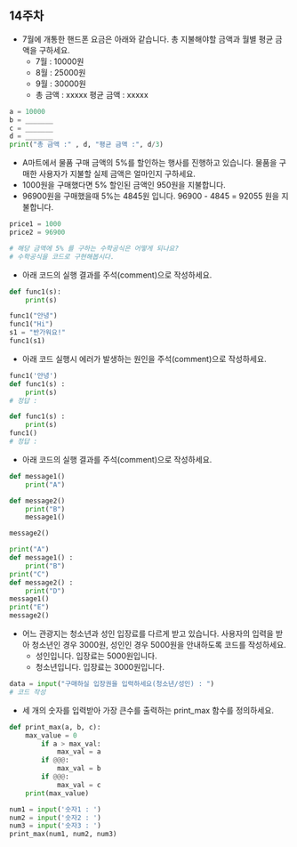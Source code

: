## 14주차

- 7월에 개통한 핸드폰 요금은 아래와 같습니다. 총 지불해야할 금액과 월별 평균 금액을 구하세요.
  - 7월 : 10000원
  - 8월 : 25000원
  - 9월 : 30000원
  - 총 금액 : xxxxx 평균 금액 : xxxxx
```python
a = 10000
b = _______
c = _______
d = _______
print("총 금액 :" , d, "평균 금액 :", d/3)
```

- A마트에서 물품 구매 금액의 5%를 할인하는 행사를 진행하고 있습니다. 물품을 구매한 사용자가 지불할 실제 금액은 얼마인지 구하세요.
 - 1000원을 구매했다면 5% 할인된 금액인 950원을 지불합니다.
 - 96900원을 구매했을때 5%는 4845원 입니다. 96900 - 4845 = 92055 원을 지불합니다.

```python
price1 = 1000
price2 = 96900

# 해당 금액에 5% 를 구하는 수학공식은 어떻게 되나요?
# 수학공식을 코드로 구현해봅시다.
```

- 아래 코드의 실행 결과를 주석(comment)으로 작성하세요.

```python
def func1(s):
    print(s)

func1("안녕")
func1("Hi")
s1 = "반가워요!"
func1(s1)
```

- 아래 코드 실행시 에러가 발생하는 원인을 주석(comment)으로 작성하세요.

```python
func1('안녕')
def func1(s) :
    print(s)
# 정답 : 
```

```python
def func1(s) :
    print(s)
func1()
# 정답 : 
```

- 아래 코드의 실행 결과를 주석(comment)으로 작성하세요.

```python
def message1()
    print("A")

def message2()
    print("B")
    message1()

message2()
```

```python
print("A")
def message1() :
    print("B")
print("C")
def message2() :
    print("D")
message1()
print("E")
message2()
```

- 어느 관광지는 청소년과 성인 입장료를 다르게 받고 있습니다. 사용자의 입력을 받아 청소년인 경우 3000원, 성인인 경우 5000원을 안내하도록 코드를 작성하세요.
  - 성인입니다. 입장료는 5000원입니다.
  - 청소년입니다. 입장료는 3000원입니다.
```python
data = input("구매하실 입장권을 입력하세요(청소년/성인) : ")
# 코드 작성
```


- 세 개의 숫자를 입력받아 가장 큰수를 출력하는 print_max 함수를 정의하세요.

```python
def print_max(a, b, c):
    max_value = 0
        if a > max_val:
            max_val = a
        if @@@:
            max_val = b
        if @@@:
            max_val = c
    print(max_value)

num1 = input('숫자1 : ')
num2 = input('숫자2 : ')
num3 = input('숫자3 : ')
print_max(num1, num2, num3)
```
